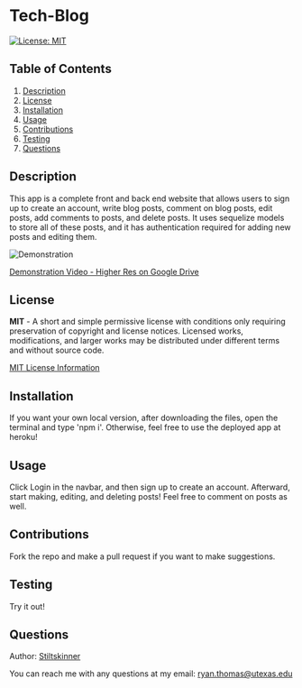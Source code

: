 # Tech-Blog

[![License: MIT](https://img.shields.io/badge/License-MIT-yellow.svg)](https://opensource.org/licenses/MIT)

## Table of Contents
<ol>
  <li><a href="#description">Description</a></li> 
<li><a href="#license">License</a></li>
  <li><a href="#installation">Installation</a></li>
  <li><a href="#usage">Usage</a></li>
  <li><a href="#contributions">Contributions</a></li>
  <li><a href="#testing">Testing</a></li>
  <li><a href="#questions">Questions</a></li>

</ol>

## Description
This app is a complete front and back end website that allows users to sign up to create an account, write blog posts, comment on blog posts, edit posts, add comments to posts, and delete posts. It uses sequelize models to store all of these posts, and it has authentication required for adding new posts and editing them.

![Demonstration](./Tech%20Blog%20Demo.gif)

[Demonstration Video - Higher Res on Google Drive](https://drive.google.com/file/d/1XliKV1BvITmHY5JyUfY-aBDl9oV3i68n/view)
    
## License
**MIT** - A short and simple permissive license with conditions only requiring preservation of copyright and license notices. Licensed works, modifications, and larger works may be distributed under different terms and without source code. 

  [MIT License Information](https://github.com/git/git-scm.com/blob/main/MIT-LICENSE.txt)
## Installation
If you want your own local version, after downloading the files, open the terminal and type 'npm i'. Otherwise, feel free to use the deployed app at heroku!

## Usage
Click Login in the navbar, and then sign up to create an account. Afterward, start making, editing, and deleting posts! Feel free to comment on posts as well.

## Contributions
Fork the repo and make a pull request if you want to make suggestions.

## Testing
Try it out!

## Questions
Author: [Stiltskinner](https://github.com/Stiltskinner)

You can reach me with any questions at my email: [ryan.thomas@utexas.edu](mailto:ryan.thomas@utexas.edu)

